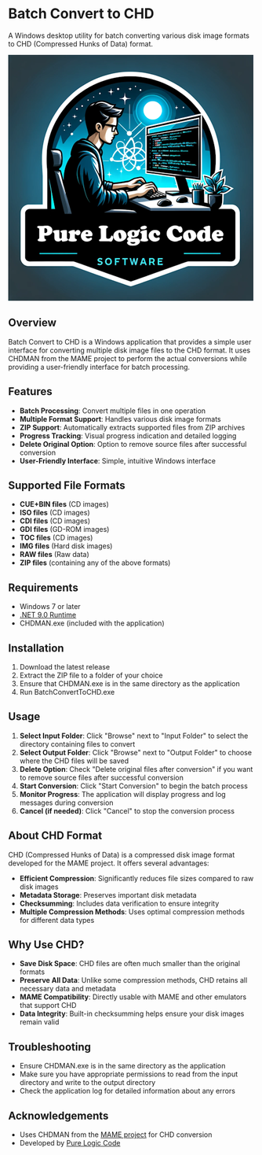 # Batch Convert to CHD

A Windows desktop utility for batch converting various disk image formats to CHD (Compressed Hunks of Data) format.

![Batch Convert to CHD](images/logo.png)

## Overview

Batch Convert to CHD is a Windows application that provides a simple user interface for converting multiple disk image files to the CHD format. It uses CHDMAN from the MAME project to perform the actual conversions while providing a user-friendly interface for batch processing.

## Features

- **Batch Processing**: Convert multiple files in one operation
- **Multiple Format Support**: Handles various disk image formats
- **ZIP Support**: Automatically extracts supported files from ZIP archives
- **Progress Tracking**: Visual progress indication and detailed logging
- **Delete Original Option**: Option to remove source files after successful conversion
- **User-Friendly Interface**: Simple, intuitive Windows interface

## Supported File Formats

- **CUE+BIN files** (CD images)
- **ISO files** (CD images)
- **CDI files** (CD images)
- **GDI files** (GD-ROM images)
- **TOC files** (CD images)
- **IMG files** (Hard disk images)
- **RAW files** (Raw data)
- **ZIP files** (containing any of the above formats)

## Requirements

- Windows 7 or later
- [.NET 9.0 Runtime](https://dotnet.microsoft.com/download/dotnet/9.0)
- CHDMAN.exe (included with the application)

## Installation

1. Download the latest release
2. Extract the ZIP file to a folder of your choice
3. Ensure that CHDMAN.exe is in the same directory as the application
4. Run BatchConvertToCHD.exe

## Usage

1. **Select Input Folder**: Click "Browse" next to "Input Folder" to select the directory containing files to convert
2. **Select Output Folder**: Click "Browse" next to "Output Folder" to choose where the CHD files will be saved
3. **Delete Option**: Check "Delete original files after conversion" if you want to remove source files after successful conversion
4. **Start Conversion**: Click "Start Conversion" to begin the batch process
5. **Monitor Progress**: The application will display progress and log messages during conversion
6. **Cancel (if needed)**: Click "Cancel" to stop the conversion process

## About CHD Format

CHD (Compressed Hunks of Data) is a compressed disk image format developed for the MAME project. It offers several advantages:

- **Efficient Compression**: Significantly reduces file sizes compared to raw disk images
- **Metadata Storage**: Preserves important disk metadata
- **Checksumming**: Includes data verification to ensure integrity
- **Multiple Compression Methods**: Uses optimal compression methods for different data types

## Why Use CHD?

- **Save Disk Space**: CHD files are often much smaller than the original formats
- **Preserve All Data**: Unlike some compression methods, CHD retains all necessary data and metadata
- **MAME Compatibility**: Directly usable with MAME and other emulators that support CHD
- **Data Integrity**: Built-in checksumming helps ensure your disk images remain valid

## Troubleshooting

- Ensure CHDMAN.exe is in the same directory as the application
- Make sure you have appropriate permissions to read from the input directory and write to the output directory
- Check the application log for detailed information about any errors

## Acknowledgements

- Uses CHDMAN from the [MAME project](https://www.mamedev.org/) for CHD conversion
- Developed by [Pure Logic Code](https://www.purelogiccode.com)
